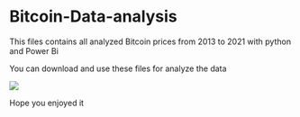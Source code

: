 # Bitcoin-Data-analysis
This files contains all analyzed Bitcoin prices from 2013 to 2021 with python and Power Bi

You can download and use these files for analyze the data

<img src="https://hounaar.com/github/barchart.png">

Hope you enjoyed it
